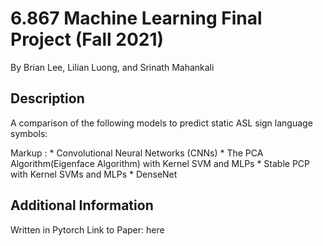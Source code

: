 # 6.867 Machine Learning Final Project (Fall 2021)
By Brian Lee, Lilian Luong, and Srinath Mahankali

## Description
A comparison of the following models to predict static ASL sign language symbols:

Markup : * Convolutional Neural Networks (CNNs)
         * The PCA Algorithm(Eigenface Algorithm) with Kernel SVM and MLPs
         * Stable PCP with Kernel SVMs and MLPs
         * DenseNet

## Additional Information
Written in Pytorch
Link to Paper: here
